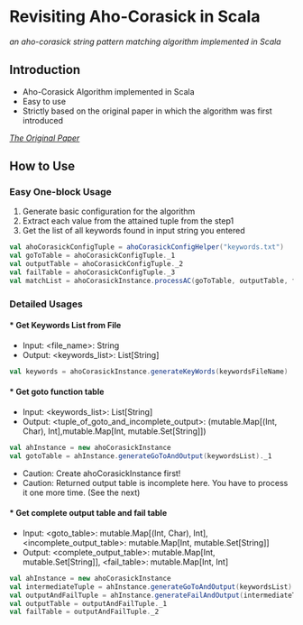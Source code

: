 # Revisiting Aho-Corasick in Scala
*an aho-corasick string pattern matching algorithm implemented in Scala*

## Introduction 
* Aho-Corasick Algorithm implemented in Scala
* Easy to use
* Strictly based on the original paper in which the algorithm was first introduced

*[The Original Paper <Efficient String Matching: An Aid to Bibliographic Search>](http://citeseerx.ist.psu.edu/viewdoc/download?doi=10.1.1.96.4671&rep=rep1&type=pdf)*

## How to Use

### Easy One-block Usage
1. Generate basic configuration for the algorithm
2. Extract each value from the attained tuple from the step1
3. Get the list of all keywords found in input string you entered 

```Scala
val ahoCorasickConfigTuple = ahoCorasickConfigHelper("keywords.txt")
val goToTable = ahoCorasickConfigTuple._1
val outputTable = ahoCorasickConfigTuple._2
val failTable = ahoCorasickConfigTuple._3
val matchList = ahoCorasickInstance.processAC(goToTable, outputTable, failTable, inputStr)
```

### Detailed Usages

#### * Get Keywords List from File
* Input: <file_name>: String
* Output: <keywords_list>: List[String]

```Scala
val keywords = ahoCorasickInstance.generateKeyWords(keywordsFileName)
```

#### * Get goto function table
* Input: <keywords_list>: List[String]
* Output: <tuple_of_goto_and_incomplete_output>: (mutable.Map[(Int, Char), Int],mutable.Map[Int, mutable.Set[String]])

```Scala
val ahInstance = new ahoCorasickInstance
val gotoTable = ahInstance.generateGoToAndOutput(keywordsList)._1
```

- Caution: Create ahoCorasickInstance first!
- Caution: Returned output table is incomplete here. You have to process it one more time. (See the next)

#### * Get complete output table and fail table
* Input: <goto_table>: mutable.Map[(Int, Char), Int], <incomplete_output_table>: mutable.Map[Int, mutable.Set[String]]
* Output: <complete_output_table>: mutable.Map[Int, mutable.Set[String]], <fail_table>: mutable.Map[Int, Int]

```Scala
val ahInstance = new ahoCorasickInstance
val intermediateTuple = ahInstance.generateGoToAndOutput(keywordsList)
val outputAndFailTuple = ahInstance.generateFailAndOutput(intermediateTuple._1, intermediateTuple._2)
val outputTable = outputAndFailTuple._1
val failTable = outputAndFailTuple._2
```
